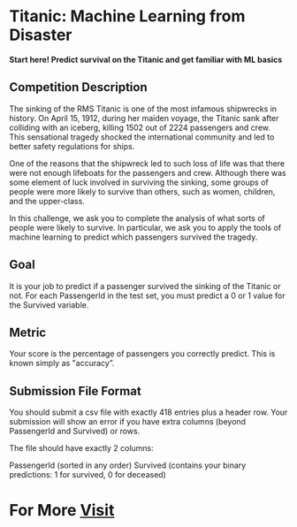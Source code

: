 # Titanic: Machine Learning from Disaster
**Start here! Predict survival on the Titanic and get familiar with ML basics**

## Competition Description


The sinking of the RMS Titanic is one of the most infamous shipwrecks in history.  On April 15, 1912, during her maiden voyage, the Titanic sank after colliding with an iceberg, killing 1502 out of 2224 passengers and crew. This sensational tragedy shocked the international community and led to better safety regulations for ships.


One of the reasons that the shipwreck led to such loss of life was that there were not enough lifeboats for the passengers and crew. Although there was some element of luck involved in surviving the sinking, some groups of people were more likely to survive than others, such as women, children, and the upper-class.


In this challenge, we ask you to complete the analysis of what sorts of people were likely to survive. In particular, we ask you to apply the tools of machine learning to predict which passengers survived the tragedy.


## Goal


It is your job to predict if a passenger survived the sinking of the Titanic or not. 
For each PassengerId in the test set, you must predict a 0 or 1 value for the Survived variable.


## Metric


Your score is the percentage of passengers you correctly predict. This is known simply as "accuracy”.


## Submission File Format


You should submit a csv file with exactly 418 entries plus a header row. Your submission will show an error if you have extra columns (beyond PassengerId and Survived) or rows.


The file should have exactly 2 columns:


PassengerId (sorted in any order)
Survived (contains your binary predictions: 1 for survived, 0 for deceased)


# For More <a href="https://www.kaggle.com/c/titanic"> Visit </a>